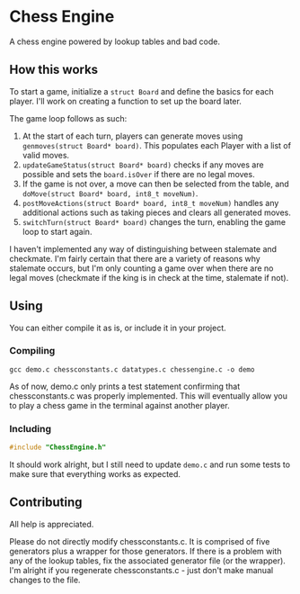 Chess Engine
====================

A chess engine powered by lookup tables and bad code.

## How this works ##
To start a game, initialize a `struct Board` and define the basics for each player. I'll work on creating a function to set up the board later.

The game loop follows as such:
1. At the start of each turn, players can generate moves using `genmoves(struct Board* board)`. This populates each Player with a list of valid moves.
2. `updateGameStatus(struct Board* board)` checks if any moves are possible and sets the `board.isOver` if there are no legal moves.
3. If the game is not over, a move can then be selected from the table, and `doMove(struct Board* board, int8_t moveNum)`.
4. `postMoveActions(struct Board* board, int8_t moveNum)` handles any additional actions such as taking pieces and clears all generated moves.
5. `switchTurn(struct Board* board)` changes the turn, enabling the game loop to start again.

I haven't implemented any way of distinguishing between stalemate and checkmate. I'm fairly certain that there are a variety of reasons why stalemate occurs, but I'm only counting a game over when there are no legal moves (checkmate if the king is in check at the time, stalemate if not).

## Using ##
You can either compile it as is, or include it in your project.

### Compiling ###
```make
gcc demo.c chessconstants.c datatypes.c chessengine.c -o demo
```

As of now, demo.c only prints a test statement confirming that chessconstants.c was properly implemented.
This will eventually allow you to play a chess game in the terminal against another player.

### Including ###
```cpp
#include "ChessEngine.h"
```

It should work alright, but I still need to update `demo.c` and run some tests to make sure that everything works as expected.

## Contributing ##
All help is appreciated.

Please do not directly modify chessconstants.c. It is comprised of five generators plus a wrapper for those generators. If there is a problem with any of the lookup tables, fix the associated generator file (or the wrapper). I'm alright if you regenerate chessconstants.c - just don't make manual changes to the file.

